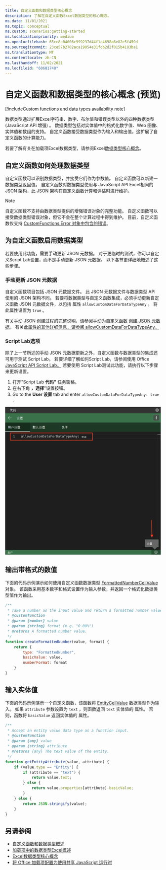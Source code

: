 ```yaml
---
title: 自定义函数和数据类型核心概念
description: 了解在自定义函数Excel数据类型的核心概念。
ms.date: 11/01/2021
ms.topic: conceptual
ms.custom: scenarios:getting-started
ms.localizationpriority: medium
ms.openlocfilehash: 65cc8e04006c999237d44f1c4698a6e82e5f459d
ms.sourcegitcommit: 23ce57b2702aca19054e31fcb2d2f015b4183ba1
ms.translationtype: MT
ms.contentlocale: zh-CN
ms.lasthandoff: 11/02/2021
ms.locfileid: "60681748"
---
```

# <a name="custom-functions-and-data-types-core-concepts-preview"></a>自定义函数和数据类型的核心概念 (预览) 

[!include[Custom functions and data types availability note](../includes/excel-custom-functions-data-types-note.md)]

数据类型通过扩展Excel字符串、数字、布尔值和错误类型以外的四种数据类型 (JavaScript API 增强) 。 数据类型包括对实体值中的格式化数字值、Web 图像、实体值和数组的支持。 自定义函数接受数据类型作为输入和输出值，这扩展了自定义函数的计算能力。

若要了解有关在加载项Excel数据类型，请参阅Excel[数据类型核心概念](/excel-data-types-concepts.md)。

## <a name="how-custom-functions-handle-data-types"></a>自定义函数如何处理数据类型

自定义函数可以识别数据类型，并接受它们作为参数值。 自定义函数可以新建一数据类型返回值。 自定义函数对数据类型使用与 JavaScript API Excel相同的 JSON 架构，此 JSON 架构在自定义函数计算和评估时进行维护。

> [!NOTE]
> 自定义函数不支持由数据类型提供的增强错误对象的完整功能。 自定义函数可以接受数据类型错误对象，但它不会在整个计算过程中得到维护。 目前，自定义函数仅支持 [CustomFunctions.Error 对象中包含的错误](/custom-functions-errors.md)。

## <a name="enable-data-types-for-custom-functions"></a>为自定义函数启用数据类型

若要使用此功能，需要手动更新 JSON 元数据。 对于更临时的测试，你可以自定义Script Lab设置，而不是手动更新 JSON 元数据。 以下各节更详细地概述了这些步骤。

### <a name="manually-update-json-metadata"></a>手动更新 JSON 元数据

自定义函数项目包括 JSON 元数据文件。 此 JSON 元数据文件与数据类型 API 使用的 JSON 架构不同。 若要将数据类型与自定义函数集成，必须手动更新自定义函数 JSON 元数据文件，以包括 属性 `allowCustomDataForDataTypeAny` 。 将此属性设置为 `true` 。

有关手动 JSON 创建过程的完整说明，请参阅手动为自定义函数 [创建 JSON 元数据](custom-functions-json.md)。 有关[此属性的其他详细信息，请参阅 allowCustomDataForDataTypeAny。](custom-functions-json.md#allowcustomdatafordatatypeany-preview)

### <a name="script-lab-option"></a>Script Lab选项

除了上一节所述的手动 JSON 元数据更新之外，自定义函数与数据类型的集成还可用于测试 Script Lab。 若要详细了解如何Script Lab，请参阅使用 Office [JavaScript API Script Lab。](../overview/explore-with-script-lab.md) 若要使用 Script Lab测试此功能，请执行以下步骤来更新设置。

1. 打开"Script Lab **代码"** 任务窗格。
1. 在右下角 **，选择**"设置按钮。
1. Go to the **User 设置** tab and enter `allowCustomDataForDataTypeAny: true` .

![Screenshot showing the steps to enable data types for custom functions in Script Lab.](../images/custom-functions-script-lab-data-type.png)

## <a name="output-a-formatted-number-value"></a>输出带格式的数值

下面的代码示例演示如何使用自定义函数数据类型 [FormattedNumberCellValue](/javascript/api/excel/excel.formattednumbercellvalue) 对象。 该函数采用基本数字和格式设置作为输入参数，并返回一个格式化数据类型值作为输出。

```js
/**
 * Take a number as the input value and return a formatted number value as the output.
 * @customfunction
 * @param {number} value
 * @param {string} format (e.g. "0.00%")
 * @returns A formatted number value.
 */
function createFormattedNumber(value, format) {
    return {
        type: "FormattedNumber",
        basicValue: value,
        numberFormat: format
    }
}
```

## <a name="input-an-entity-value"></a>输入实体值

下面的代码示例演示一个自定义函数，该函数将 [EntityCellValue](/javascript/api/excel/excel.entitycellvalue) 数据类型作为输入。 如果 `attribute` 参数设置为 `text` ，则函数返回 `text` 实体值的 属性。 否则，函数将 `basicValue` 返回实体值的 属性。

```js
/**
 * Accept an entity value data type as a function input.
 * @customfunction
 * @param {any} value
 * @param {string} attribute
 * @returns {any} The text value of the entity.
 */
function getEntityAttribute(value, attribute) {
    if (value.type == "Entity") {
        if (attribute == "text") {
            return value.text;
        } else {
            return value.properties[attribute].basicValue;
        }
    } else {
        return JSON.stringify(value);
    }
}
```

## <a name="see-also"></a>另请参阅

* [自定义函数和数据类型概述](/custom-functions-data-types-overview.md)
* [加载项中的数据类型Excel概述](/excel-data-types-overview.md)
* [Excel数据类型核心概念](/excel-data-types-concepts.md)
* [将 Office 加载项配置为使用共享 JavaScript 运行时](../develop/configure-your-add-in-to-use-a-shared-runtime.md)
